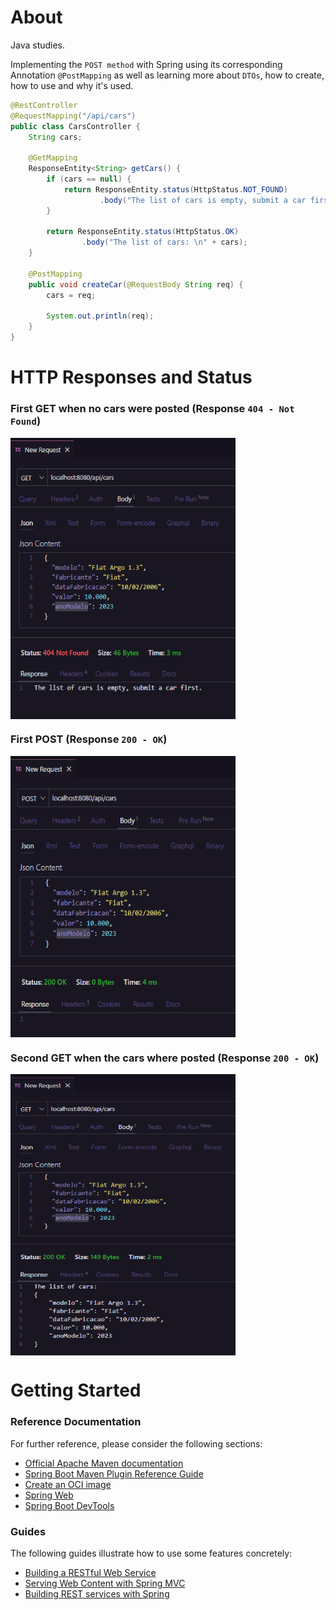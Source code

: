 # About

Java studies.

Implementing the `POST method` with Spring using its corresponding Annotation `@PostMapping` as well as learning more about `DTOs`, how to create, how to use and why it's used.

```java
@RestController
@RequestMapping("/api/cars")
public class CarsController {
    String cars;

    @GetMapping
    ResponseEntity<String> getCars() {
        if (cars == null) {
            return ResponseEntity.status(HttpStatus.NOT_FOUND)
                    .body("The list of cars is empty, submit a car first.");
        }

        return ResponseEntity.status(HttpStatus.OK)
                .body("The list of cars: \n" + cars);
    }

    @PostMapping
    public void createCar(@RequestBody String req) {
        cars = req;

        System.out.println(req);
    }
}

```

# HTTP Responses and Status

### First GET when no cars were posted (Response `404 - Not Found`)

<img align="center" width="360em" height="450em" src="src\img\GET_HttpResponse_NotFound.PNG" />

### First POST (Response `200 - OK`)

<img align="center" width="360em" height="450em" src="src\img\POST_HttpResponse_Ok.PNG" />

### Second GET when the cars where posted (Response `200 - OK`)

<img align="center" width="360em" height="450em" src="src\img\GET_HttpResponse_Ok.PNG" />

# Getting Started

### Reference Documentation

For further reference, please consider the following sections:

- [Official Apache Maven documentation](https://maven.apache.org/guides/index.html)
- [Spring Boot Maven Plugin Reference Guide](https://docs.spring.io/spring-boot/docs/3.0.1/maven-plugin/reference/html/)
- [Create an OCI image](https://docs.spring.io/spring-boot/docs/3.0.1/maven-plugin/reference/html/#build-image)
- [Spring Web](https://docs.spring.io/spring-boot/docs/3.0.1/reference/htmlsingle/#web)
- [Spring Boot DevTools](https://docs.spring.io/spring-boot/docs/3.0.1/reference/htmlsingle/#using.devtools)

### Guides

The following guides illustrate how to use some features concretely:

- [Building a RESTful Web Service](https://spring.io/guides/gs/rest-service/)
- [Serving Web Content with Spring MVC](https://spring.io/guides/gs/serving-web-content/)
- [Building REST services with Spring](https://spring.io/guides/tutorials/rest/)
